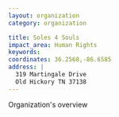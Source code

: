 ```yaml
---
layout: organization
category: organization

title: Soles 4 Souls
impact_area: Human Rights
keywords: 
coordinates: 36.2568,-86.6585
address: |
  319 Martingale Drive
  Old Hickory TN 37138
---
```

Organization's overview

